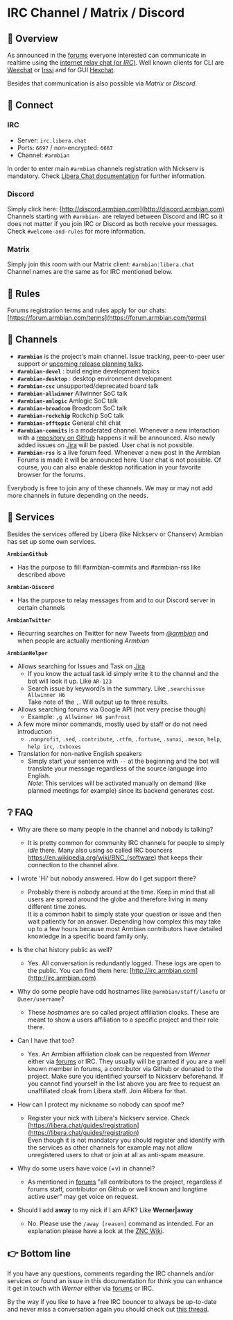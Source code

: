 # IRC Channel / Matrix / Discord

## 👏 Overview

As announced in the [forums](https://forum.armbian.com/topic/12803-armbian-irc-channel/) everyone interested can communicate in realtime using the [internet relay chat (or *IRC*)](https://de.wikipedia.org/wiki/Internet_Relay_Chat).
Well known clients for CLI are [Weechat](https://weechat.org/) or [Irssi](https://irssi.org/) and for GUI [Hexchat](https://hexchat.github.io/).  

Besides that communication is also possible via _Matrix_ or _Discord_.

## 🔌 Connect

### IRC

+ Server: `irc.libera.chat`  
+ Ports: `6697` / non-encrypted: `6667`  
+ Channel: `#armbian`  

In order to enter main `#armbian` channels registration with Nickserv is mandatory. Check [Libera Chat documentation](https://libera.chat/guides/registration) for further information.

### Discord

Simply click here: [http://discord.armbian.com](http://discord.armbian.com)  
Channels starting with `#armbian-` are relayed between Discord and IRC so it does not matter if you join IRC or Discord as both receive your messages. Check `#welcome-and-rules` for more information.

### Matrix

Simply join this room with our Matrix client: `#armbian:libera.chat`  
Channel names are the same as for IRC mentioned below.

## 🛑 Rules

Forums registration terms and rules apply for our chats: [https://forum.armbian.com/terms](https://forum.armbian.com/terms)

## 💬 Channels

+ **`#armbian`** is the project's main channel. Issue tracking, peer-to-peer user support or [upcoming release planning talks](https://docs.armbian.com/Process_Release-Model/#release-planning).
+ **`#armbian-devel`** : build engine development topics
+ **`#armbian-desktop`** : desktop environment development
+ **`#armbian-csc`** unsupported/deprecated board talk
+ **`#armbian-allwinner`** Allwinner SoC talk
+ **`#armbian-amlogic`** Amlogic SoC talk
+ **`#armbian-broadcom`** Broadcom SoC talk
+ **`#armbian-rockchip`** Rockchip SoC talk
+ **`#armbian-offtopic`** General chit chat
+ **`#armbian-commits`** is a moderated channel. Whenever a new interaction with a [repository on Github](https://github.com/armbian/) happens it will be announced. Also newly added issues on [Jira](https://armbian.atlassian.net/projects/AR/issues/?filter=allissues) will be pasted. User chat is not possible.
+ **`#armbian-rss`** is a live forum feed. Whenever a new post in the Armbian Forums is made it will be announced here. User chat is not possible.
Of course, you can also enable desktop notification in your favorite browser for the forums.

Everybody is free to join any of these channels.
We may or may not add more channels in future depending on the needs.

## 👮 Services

Besides the services offered by Libera (like Nickserv or Chanserv) Armbian has set up some own services.  

**`ArmbianGithub`**

+ Has the purpose to fill #armbian-commits and #armbian-rss like described above

**`Armbian-Discord`**

+ Has the purpose to relay messages from and to our Discord server in certain channels

**`ArmbianTwitter`**

+ Recurring searches on Twitter for new Tweets from [*@armbian*](https://twitter.com/armbian) and when people are actually mentioning *Armbian*

**`ArmbianHelper`**

+ Allows searching for Issues and Task on [Jira](https://armbian.atlassian.net/projects/AR/issues)
  + If you know the actual task id simply write it to the channel and the bot will look it up. Like `AR-123`
  + Search issue by keyword/s in the summary. Like `,searchissue Allwinner H6`  
          Take note of the `,`. Will output up to three results.
+ Allows searching forums via Google API (not very precise though)
  + Example: `,g Allwinner H6 panfrost`
+ A few more minor commands, mostly used by staff or do not need introduction
  + `.nonprofit`, `.sed`, `.contribute`, `.rtfm`, `.fortune`, `.sunxi`, `.meson`, `help`, `help irc`, `.tvboxes`
+ Translation for non-native English speakers
  + Simply start your sentence with `--` at the beginning and the bot will translate your message regardless of the source language into English.  
          *Note*: This services will be activated manually on demand (like planned meetings for example) since its backend generates cost.

## ❔ FAQ

+ Why are there so many people in the channel and nobody is talking?
  + It is pretty common for community IRC channels for people to simply *idle* there. Many also using so called IRC bouncers <https://en.wikipedia.org/wiki/BNC_(software>) that keeps their connection to the channel alive.

+ I wrote 'Hi' but nobody answered. How do I get support there?
  + Probably there is nobody around at the time. Keep in mind that all users are spread around the globe and therefore living in many different time zones.  
It is a common habit to simply state your question or issue and then wait patiently for an answer. Depending how complex this may take up to a few hours because most Armbian contributors have detailed knowledge in a specific board family only.
+ Is the chat history public as well?
  + Yes. All conversation is redundantly logged. These logs are open to the public. You can find them here: [http://irc.armbian.com](http://irc.armbian.com)
+ Why do some people have odd hostnames like `@armbian/staff/lanefu` or `@user/username`?
  + These *hostnames* are so called project affiliation cloaks. These are meant to show a users affiliation to a specific project and their role there.
+ Can I have that too?
  + Yes. An Armbian affiliation cloak can be requested from *Werner* either via [forums](https://forum.armbian.com/profile/9032-werner/) or IRC. They usually will be granted if you are a well known member in forums, a contributor via Github or donated to the project. Make sure you identified yourself to Nickserv beforehand.
If you cannot find yourself in the list above you are free to request an unaffiliated cloak from Libera staff. Join #libera for that.
+ How can I protect my nickname so nobody can spoof me?  
  + Register your nick with Libera's Nickserv service. Check [https://libera.chat/guides/registration](https://libera.chat/guides/registration)  
    Even though it is not mandatory you should register and identify with the services as other channels for example may not allow unregistered users to chat or join at all as anti-spam measure.
+ Why do some users have voice (+v) in channel?
  + As mentioned in [forums](https://forum.armbian.com/topic/12803-armbian-irc-chat/?tab=comments#comment-96828) "all contributors to the project, regardless if forums staff, contributor on Github or well known and longtime active user" may get voice on request.
+ Should I add **away** to my nick if I am AFK? Like **Werner|away**
  + No. Please use the `/away [reason]` command as intended. For an explanation please have a look at the [ZNC Wiki](https://wiki.znc.in/Awaynick).

## 👉 Bottom line

If you have any questions, comments regarding the IRC channels and/or services or found an issue in this documentation for think you can enhance it get in touch with *Werner* either via [forums](https://forum.armbian.com/profile/9032-werner/) or IRC.

By the way if you like to have a free IRC bouncer to always be up-to-date and never miss a conversation again you should check out [this thread](https://forum.armbian.com/topic/13943-irc-bouncer-giveaway/).
